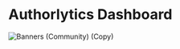 # Authorlytics Dashboard

![Banners (Community) (Copy)](https://user-images.githubusercontent.com/95037451/233525758-3ab4fbc0-8607-47ee-a832-35da07fd5769.png)
